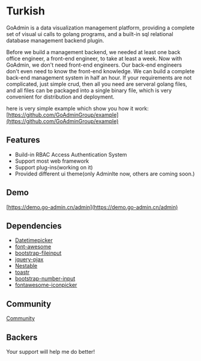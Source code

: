 # Turkish

GoAdmin is a data visualization management platform, providing a complete set of visual ui calls to golang programs, and a built-in sql relational database management backend plugin.

Before we build a management backend, we needed at least one back office engineer, a front-end engineer, to take at least a week. Now with GoAdmin, we don't need front-end engineers. Our back-end engineers don't even need to know the front-end knowledge. We can build a complete back-end management system in half an hour. If your requirements are not complicated, just simple crud, then all you need are serveral golang files, and all files can be packaged into a single binary file, which is very convenient for distribution and deployment.

here is very simple example which show you how it work: [https://github.com/GoAdminGroup/example](https://github.com/GoAdminGroup/example)

## Features

* Build-in RBAC Access Authentication System
* Support most web framework
* Support plug-ins\(working on it\)
* Provided different ui theme\(only Adminlte now, others are coming soon.\)

## Demo

[https://demo.go-admin.cn/admin](https://demo.go-admin.cn/admin)

## Dependencies

* [Datetimepicker](http://eonasdan.github.io/bootstrap-datetimepicker/)
* [font-awesome](http://fontawesome.io/)
* [bootstrap-fileinput](https://github.com/kartik-v/bootstrap-fileinput)
* [jquery-pjax](https://github.com/defunkt/jquery-pjax)
* [Nestable](http://dbushell.github.io/Nestable/)
* [toastr](http://codeseven.github.io/toastr/)
* [bootstrap-number-input](https://github.com/wpic/bootstrap-number-input)
* [fontawesome-iconpicker](https://github.com/itsjavi/fontawesome-iconpicker)

## Community

[Community](http://forum.go-admin.cn)

## Backers

Your support will help me do better!

